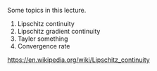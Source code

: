 
Some topics in this lecture.

1. Lipschitz continuity
2. Lipschitz gradient continuity
3. Tayler something
4. Convergence rate

https://en.wikipedia.org/wiki/Lipschitz_continuity
